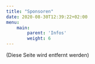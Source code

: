 ```yaml
---
title: "Sponsoren"
date: 2020-08-30T12:39:22+02:00
menu:
    main: 
        parent: 'Infos'
        weight: 6
---
```

(Diese Seite wird entfernt werden)

